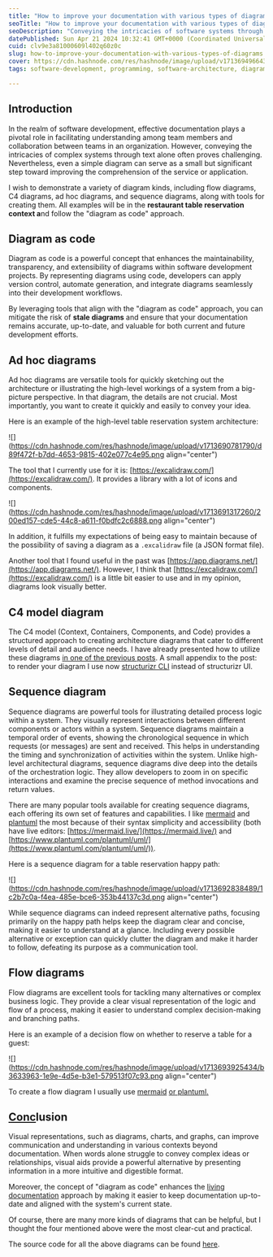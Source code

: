 ```yaml
---
title: "How to improve your documentation with various types of diagrams"
seoTitle: "How to improve your documentation with various types of diagrams"
seoDescription: "Conveying the intricacies of software systems through visual diagrams"
datePublished: Sun Apr 21 2024 10:32:41 GMT+0000 (Coordinated Universal Time)
cuid: clv9e3a81000609l402q60z0c
slug: how-to-improve-your-documentation-with-various-types-of-diagrams
cover: https://cdn.hashnode.com/res/hashnode/image/upload/v1713694966432/28bc8191-d8c3-40d5-bcde-a36ac053630c.png
tags: software-development, programming, software-architecture, diagram

---
```


## Introduction

In the realm of software development, effective documentation plays a pivotal role in facilitating understanding among team members and collaboration between teams in an organization. However, conveying the intricacies of complex systems through text alone often proves challenging. Nevertheless, even a simple diagram can serve as a small but significant step toward improving the comprehension of the service or application.

I wish to demonstrate a variety of diagram kinds, including flow diagrams, C4 diagrams, ad hoc diagrams, and sequence diagrams, along with tools for creating them. All examples will be in the **restaurant table reservation context a**nd follow the "diagram as code" approach.

## Diagram as code

Diagram as code is a powerful concept that enhances the maintainability, transparency, and extensibility of diagrams within software development projects. By representing diagrams using code, developers can apply version control, automate generation, and integrate diagrams seamlessly into their development workflows.

By leveraging tools that align with the "diagram as code" approach, you can mitigate the risk of **stale diagrams** and ensure that your documentation remains accurate, up-to-date, and valuable for both current and future development efforts.

## Ad hoc diagrams

Ad hoc diagrams are versatile tools for quickly sketching out the architecture or illustrating the high-level workings of a system from a big-picture perspective. In that diagram, the details are not crucial. Most importantly, you want to create it quickly and easily to convey your idea.

Here is an example of the high-level table reservation system architecture:

![](https://cdn.hashnode.com/res/hashnode/image/upload/v1713690781790/d89f472f-b7dd-4653-9815-402e077c4e95.png align="center")

The tool that I currently use for it is: [https://excalidraw.com/](https://excalidraw.com/). It provides a library with a lot of icons and components.

![](https://cdn.hashnode.com/res/hashnode/image/upload/v1713691317260/200ed157-cde5-44c8-a611-f0bdfc2c6888.png align="center")

In addition, it fulfills my expectations of being easy to maintain because of the possibility of saving a diagram as a `.excalidraw` file (a JSON format file).

Another tool that I found useful in the past was [https://app.diagrams.net/](https://app.diagrams.net/). However, I think that [https://excalidraw.com/](https://excalidraw.com/) is a little bit easier to use and in my opinion, diagrams look visually better.

## C4 model diagram

The C4 model (Context, Containers, Components, and Code) provides a structured approach to creating architecture diagrams that cater to different levels of detail and audience needs. I have already presented how to utilize these diagrams [in one of the previous posts](https://medium.com/towardsdev/how-to-visualize-your-system-architecture-using-the-c4-model-247bd718e914). A small appendix to the post: to render your diagram I use now [structurizr CLI](https://github.com/structurizr/cli) instead of structurizr UI.

## Sequence diagram

Sequence diagrams are powerful tools for illustrating detailed process logic within a system. They visually represent interactions between different components or actors within a system. Sequence diagrams maintain a temporal order of events, showing the chronological sequence in which requests (or messages) are sent and received. This helps in understanding the timing and synchronization of activities within the system. Unlike high-level architectural diagrams, sequence diagrams dive deep into the details of the orchestration logic. They allow developers to zoom in on specific interactions and examine the precise sequence of method invocations and return values.

There are many popular tools available for creating sequence diagrams, each offering its own set of features and capabilities. I like [mermaid](https://mermaid.js.org/syntax/sequenceDiagram.html) and [plantuml](https://plantuml.com/sequence-diagram) the most because of their syntax simplicity and accessibility (both have live editors: [https://mermaid.live/](https://mermaid.live/) and [https://www.plantuml.com/plantuml/uml/](https://www.plantuml.com/plantuml/uml/)).

Here is a sequence diagram for a table reservation happy path:

![](https://cdn.hashnode.com/res/hashnode/image/upload/v1713692838489/1c2b7c0a-f4ea-485e-bce6-353b44137c3d.png align="center")

While sequence diagrams can indeed represent alternative paths, focusing primarily on the happy path helps keep the diagram clear and concise, making it easier to understand at a glance. Including every possible alternative or exception can quickly clutter the diagram and make it harder to follow, defeating its purpose as a communication tool.

## Flow diagrams

Flow diagrams are excellent tools for tackling many alternatives or complex business logic. They provide a clear visual representation of the logic and flow of a process, making it easier to understand complex decision-making and branching paths.

Here is an example of a decision flow on whether to reserve a table for a guest:

![](https://cdn.hashnode.com/res/hashnode/image/upload/v1713693925434/b3633963-1e9e-4d5e-b3e1-579513f07c93.png align="center")

To create a flow diagram I usually use [mermaid](https://mermaid.js.org/syntax/flowchart.html) [or pla](https://mermaid.js.org/syntax/flowchart.html)[ntuml](https://plantuml.com/activity-diagram-beta)[.](https://plantuml.com/activity-diagram-beta) 

## [Conc](https://plantuml.com/activity-diagram-beta)lusion

Visual representations, such as diagrams, charts, and graphs, can improve communication and understanding in various contexts beyond documentation. When words alone struggle to convey complex ideas or relationships, visual aids provide a powerful alternative by presenting information in a more intuitive and digestible format.

Moreover, the concept of "diagram as code" enhances the [living documentation](https://www.amazon.com/Living-Documentation-Cyrille-Martraire/dp/0134689321) approach by making it easier to keep documentation up-to-date and aligned with the system's current state.

Of course, there are many more kinds of diagrams that can be helpful, but I thought the four mentioned above were the most clear-cut and practical.

The source code for all the above diagrams can be found [here](https://github.com/jorzel/docs-diagrams).